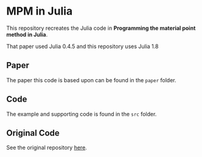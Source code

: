# MPM in Julia

This repository recreates the Julia code in **Programming the material point method in Julia**.

That paper used Julia 0.4.5 and this repository uses Julia 1.8

## Paper

The paper this code is based upon can be found in the `paper` folder.

## Code

The example and supporting code is found in the `src` folder.

## Original Code

See the original repository [here](https://github.com/vinhphunguyen/MPM-Julia).
